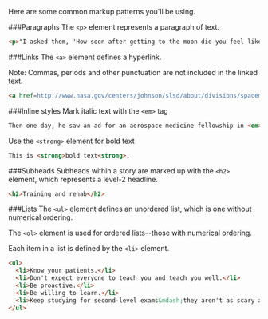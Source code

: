 Here are some common markup patterns you'll be using.

###Paragraphs
The ```<p>``` element represents a paragraph of text.

```html
<p>"I asked them, 'How soon after getting to the moon did you feel like you got your sea legs back?' " he says. "They said that actually, they felt that they were stable pretty quickly. It was the center of gravity in the spacesuit that they wore on the surface that made them feel wobbly."</p>

```
###Links
The ```<a>``` element defines a hyperlink. 

Note: Commas, periods and other punctuation are not included in the linked text.

```html
<a href=http://www.nasa.gov/centers/johnson/slsd/about/divisions/spacemed/education/amc.html" title="Aerospace Medicine Clerkship">aerospace medicine</a>, 
```


###Inline styles
Mark italic text with the ```<em>``` tag 

```html
Then one day, he saw an ad for an aerospace medicine fellowship in <em>The New England Journal of Medicine</em>.
```

Use the ```<strong>``` element for bold text
```html
This is <strong>bold text<strong>.

```



###Subheads
Subheads within a story are marked up with the ```<h2>``` element, which represents a level-2 headline.

```html
<h2>Training and rehab</h2>
```


###Lists
The ```<ul>``` element defines an unordered list, which is one without numerical ordering. 

The ```<ol>``` element is used for ordered lists--those with numerical ordering.

Each item in a list is defined by the ```<li>``` element.

```html
<ul>
  <li>Know your patients.</li> 
  <li>Don't expect everyone to teach you and teach you well.</li> 
  <li>Be proactive.</li>
  <li>Be willing to learn.</li> 
  <li>Keep studying for second-level exams&mdash;they aren't as scary as first-level exams.</li> 
</ul>
```
